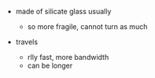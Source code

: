 
- made of silicate glass usually
	- so more fragile, cannot turn as much


- travels 
	- rlly fast, more bandwidth
	- can be longer
